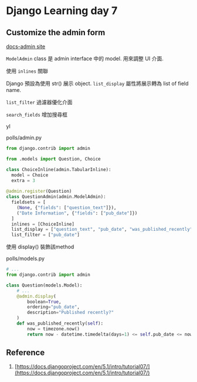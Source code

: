# Django Learning day 7

## Customize the admin form

[docs-admin site](https://docs.djangoproject.com/en/5.1/ref/contrib/admin/#django.contrib.admin.ModelAdmin)

`ModelAdmin` class 是 admin  interface 中的 model. 用來調整 UI 介面.

使用 `inlines` 關聯

Django 預設為使用 str() 展示 object. `list_display` 屬性將展示轉為 list of field name.

 `list_filter`  過濾器優化介面

`search_fields` 增加搜尋框

yl

polls/admin.py

```python
from django.contrib import admin

from .models import Question, Choice

class ChoiceInline(admin.TabularInline):
  model = Choice
  extra = 3
 
@admin.register(Question)
class QuestionAdmin(admin.ModelAdmin):
  fieldsets = [
    (None, {"fields": ["question_text"]}),
    ("Date Information", {"fields": ["pub_date"]})
  ]
  inlines = [ChoiceInline]
  list_display = ["question_text", "pub_date", "was_published_recently"]
  list_filter = ["pub_date"]

```

使用 display() 裝飾該method

polls/models.py

```python
# ...
from django.contrib import admin

class Question(models.Model):
    # ...
    @admin.display(
        boolean=True,
        ordering="pub_date",
        description="Published recently?"
    )
    def was_published_recently(self):
        now = timezone.now()
        return now - datetime.timedelta(days=1) <= self.pub_date <= now
```

## Reference

1. [https://docs.djangoproject.com/en/5.1/intro/tutorial07/](https://docs.djangoproject.com/en/5.1/intro/tutorial07/)

